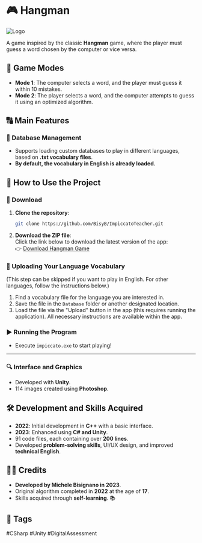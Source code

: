 # 🎮 Hangman

![Logo](logo.ico)

A game inspired by the classic **Hangman** game, where the player must guess a word chosen by the computer or vice versa.

## 📌 Game Modes

- **Mode 1**: The computer selects a word, and the player must guess it within 10 mistakes.
- **Mode 2**: The player selects a word, and the computer attempts to guess it using an optimized algorithm.

## 🔠 Main Features

### 📎 Database Management

- Supports loading custom databases to play in different languages, based on **.txt vocabulary files**.
- **By default, the vocabulary in English is already loaded.**

## 🚀 How to Use the Project

### 📝 Download

1. **Clone the repository**:
   ```sh
   git clone https://github.com/BisyB/ImpiccatoTeacher.git
   ```
2. **Download the ZIP file**:\
   Click the link below to download the latest version of the app:\
   👉 [Download Hangman Game](https://github.com/BisyB/Hangman/archive/refs/heads/main.zip)

### 📂 Uploading Your Language Vocabulary
(This step can be skipped if you want to play in English. For other languages, follow the instructions below.)

1. Find a vocabulary file for the language you are interested in.
2. Save the file in the `Database` folder or another designated location.
3. Load the file via the "Upload" button in the app (this requires running the application). All necessary instructions are available within the app.

### ▶️ Running the Program

- Execute `impiccato.exe` to start playing!

---

### 🔍 Interface and Graphics

- Developed with **Unity**.
- 114 images created using **Photoshop**.

## 🛠️ Development and Skills Acquired

- **2022**: Initial development in **C++** with a basic interface.
- **2023**: Enhanced using **C# and Unity**.
- 91 code files, each containing over **200 lines**.
- Developed **problem-solving skills**, UI/UX design, and improved **technical English**.

## 👨‍💻 Credits

- **Developed by Michele Bisignano in 2023**.
- Original algorithm completed in **2022** at the age of **17**.
- Skills acquired through **self-learning**. 📚

## 📌 Tags

#CSharp #Unity #DigitalAssessment
